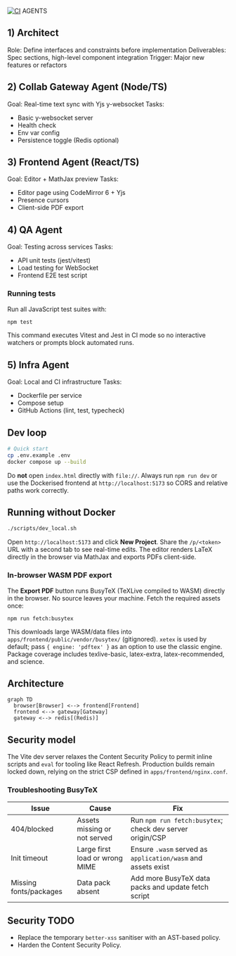 [![CI](https://github.com/ikanher/collatex/actions/workflows/ci.yaml/badge.svg)](https://github.com/ikanher/collatex/actions/workflows/ci.yaml)
AGENTS

## 1) Architect
Role: Define interfaces and constraints before implementation
Deliverables: Spec sections, high-level component integration
Trigger: Major new features or refactors

## 2) Collab Gateway Agent (Node/TS)
Goal: Real-time text sync with Yjs y-websocket
Tasks:
- Basic y-websocket server
- Health check
- Env var config
- Persistence toggle (Redis optional)

## 3) Frontend Agent (React/TS)
Goal: Editor + MathJax preview
Tasks:
- Editor page using CodeMirror 6 + Yjs
- Presence cursors
- Client-side PDF export

## 4) QA Agent
Goal: Testing across services
Tasks:
- API unit tests (jest/vitest)
- Load testing for WebSocket
- Frontend E2E test script

### Running tests

Run all JavaScript test suites with:

```bash
npm test
```

This command executes Vitest and Jest in CI mode so no interactive watchers or prompts block automated runs.

## 5) Infra Agent
Goal: Local and CI infrastructure
Tasks:
- Dockerfile per service
- Compose setup
- GitHub Actions (lint, test, typecheck)

## Dev loop
```bash
# Quick start
cp .env.example .env
docker compose up --build
```
Do **not** open `index.html` directly with `file://`. Always run `npm run dev` or
use the Dockerised frontend at `http://localhost:5173` so CORS and relative paths
work correctly.

## Running without Docker
```bash
./scripts/dev_local.sh
```
Open `http://localhost:5173` and click **New Project**. Share the `/p/<token>`
URL with a second tab to see real-time edits. The editor renders LaTeX directly
in the browser via MathJax and exports PDFs client-side.

### In-browser WASM PDF export

The **Export PDF** button runs BusyTeX (TeXLive compiled to WASM) directly in the
browser. No source leaves your machine. Fetch the required assets once:

```
npm run fetch:busytex
```

This downloads large WASM/data files into `apps/frontend/public/vendor/busytex/`
(gitignored). `xetex` is used by default; pass `{ engine: 'pdftex' }` as an
option to use the classic engine. Package coverage includes texlive-basic,
latex-extra, latex-recommended, and science.

## Architecture
```mermaid
graph TD
  browser[Browser] <--> frontend[Frontend]
  frontend <--> gateway[Gateway]
  gateway <--> redis[(Redis)]
```

## Security model
The Vite dev server relaxes the Content Security Policy to permit inline scripts and `eval` for tooling like React Refresh. Production builds remain locked down, relying on the strict CSP defined in `apps/frontend/nginx.conf`.

### Troubleshooting BusyTeX

| Issue | Cause | Fix |
|-------|-------|-----|
| 404/blocked | Assets missing or not served | Run `npm run fetch:busytex`; check dev server origin/CSP |
| Init timeout | Large first load or wrong MIME | Ensure `.wasm` served as `application/wasm` and assets exist |
| Missing fonts/packages | Data pack absent | Add more BusyTeX data packs and update fetch script |

## Security TODO
- Replace the temporary `better-xss` sanitiser with an AST-based policy.
- Harden the Content Security Policy.
